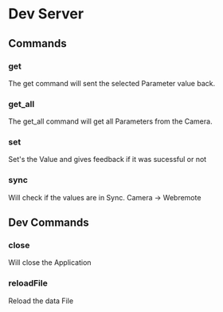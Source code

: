 # Dev Server

## Commands

### get

The get command will sent the selected Parameter value back.

### get_all

The get_all command will get all Parameters from the Camera.

### set

Set's the Value and gives feedback if it was sucessful or not

### sync

Will check if the values are in Sync. Camera -> Webremote

## Dev Commands

### close

Will close the Application

### reloadFile

Reload the data File 